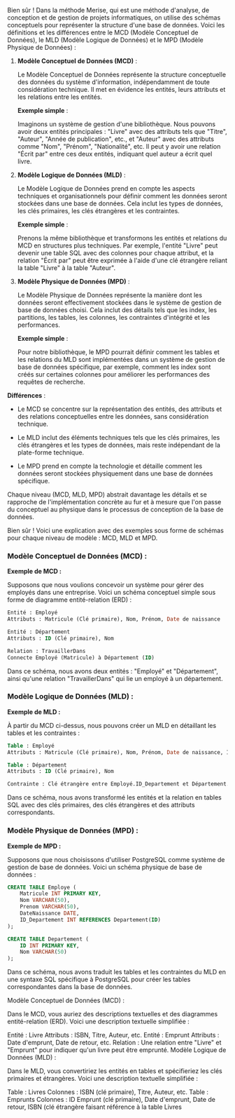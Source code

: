 Bien sûr ! Dans la méthode Merise, qui est une méthode d'analyse, de conception et de gestion de projets informatiques, on utilise des schémas conceptuels pour représenter la structure d'une base de données. Voici les définitions et les différences entre le MCD (Modèle Conceptuel de Données), le MLD (Modèle Logique de Données) et le MPD (Modèle Physique de Données) :

1. **Modèle Conceptuel de Données (MCD)** :
   
   Le Modèle Conceptuel de Données représente la structure conceptuelle des données du système d'information, indépendamment de toute considération technique. Il met en évidence les entités, leurs attributs et les relations entre les entités.

   **Exemple simple** :
   
   Imaginons un système de gestion d'une bibliothèque. Nous pouvons avoir deux entités principales : "Livre" avec des attributs tels que "Titre", "Auteur", "Année de publication", etc., et "Auteur" avec des attributs comme "Nom", "Prénom", "Nationalité", etc. Il peut y avoir une relation "Écrit par" entre ces deux entités, indiquant quel auteur a écrit quel livre.

2. **Modèle Logique de Données (MLD)** :
   
   Le Modèle Logique de Données prend en compte les aspects techniques et organisationnels pour définir comment les données seront stockées dans une base de données. Cela inclut les types de données, les clés primaires, les clés étrangères et les contraintes.

   **Exemple simple** :
   
   Prenons la même bibliothèque et transformons les entités et relations du MCD en structures plus techniques. Par exemple, l'entité "Livre" peut devenir une table SQL avec des colonnes pour chaque attribut, et la relation "Écrit par" peut être exprimée à l'aide d'une clé étrangère reliant la table "Livre" à la table "Auteur".

3. **Modèle Physique de Données (MPD)** :
   
   Le Modèle Physique de Données représente la manière dont les données seront effectivement stockées dans le système de gestion de base de données choisi. Cela inclut des détails tels que les index, les partitions, les tables, les colonnes, les contraintes d'intégrité et les performances.

   **Exemple simple** :
   
   Pour notre bibliothèque, le MPD pourrait définir comment les tables et les relations du MLD sont implémentées dans un système de gestion de base de données spécifique, par exemple, comment les index sont créés sur certaines colonnes pour améliorer les performances des requêtes de recherche.

**Différences** :

- Le MCD se concentre sur la représentation des entités, des attributs et des relations conceptuelles entre les données, sans considération technique.
  
- Le MLD inclut des éléments techniques tels que les clés primaires, les clés étrangères et les types de données, mais reste indépendant de la plate-forme technique.
  
- Le MPD prend en compte la technologie et détaille comment les données seront stockées physiquement dans une base de données spécifique.

Chaque niveau (MCD, MLD, MPD) abstrait davantage les détails et se rapproche de l'implémentation concrète au fur et à mesure que l'on passe du conceptuel au physique dans le processus de conception de la base de données.

Bien sûr ! Voici une explication avec des exemples sous forme de schémas pour chaque niveau de modèle : MCD, MLD et MPD.

### Modèle Conceptuel de Données (MCD) :

**Exemple de MCD :**

Supposons que nous voulions concevoir un système pour gérer des employés dans une entreprise. Voici un schéma conceptuel simple sous forme de diagramme entité-relation (ERD) :

```sql
Entité : Employé
Attributs : Matricule (Clé primaire), Nom, Prénom, Date de naissance

Entité : Département
Attributs : ID (Clé primaire), Nom

Relation : TravaillerDans
Connecte Employé (Matricule) à Département (ID)
```

Dans ce schéma, nous avons deux entités : "Employé" et "Département", ainsi qu'une relation "TravaillerDans" qui lie un employé à un département.

### Modèle Logique de Données (MLD) :

**Exemple de MLD :**

À partir du MCD ci-dessus, nous pouvons créer un MLD en détaillant les tables et les contraintes :

```sql
Table : Employé
Attributs : Matricule (Clé primaire), Nom, Prénom, Date de naissance, ID_Departement (Clé étrangère vers Département)

Table : Département
Attributs : ID (Clé primaire), Nom

Contrainte : Clé étrangère entre Employé.ID_Departement et Département.ID
```

Dans ce schéma, nous avons transformé les entités et la relation en tables SQL avec des clés primaires, des clés étrangères et des attributs correspondants.

### Modèle Physique de Données (MPD) :

**Exemple de MPD :**

Supposons que nous choisissons d'utiliser PostgreSQL comme système de gestion de base de données. Voici un schéma physique de base de données :

```sql
CREATE TABLE Employe (
    Matricule INT PRIMARY KEY,
    Nom VARCHAR(50),
    Prenom VARCHAR(50),
    DateNaissance DATE,
    ID_Departement INT REFERENCES Departement(ID)
);

CREATE TABLE Departement (
    ID INT PRIMARY KEY,
    Nom VARCHAR(50)
);
```

Dans ce schéma, nous avons traduit les tables et les contraintes du MLD en une syntaxe SQL spécifique à PostgreSQL pour créer les tables correspondantes dans la base de données.

Modèle Conceptuel de Données (MCD) :

Dans le MCD, vous auriez des descriptions textuelles et des diagrammes entité-relation (ERD). Voici une description textuelle simplifiée :

Entité : Livre
Attributs : ISBN, Titre, Auteur, etc.
Entité : Emprunt
Attributs : Date d'emprunt, Date de retour, etc.
Relation : Une relation entre "Livre" et "Emprunt" pour indiquer qu'un livre peut être emprunté.
Modèle Logique de Données (MLD) :

Dans le MLD, vous convertiriez les entités en tables et spécifieriez les clés primaires et étrangères. Voici une description textuelle simplifiée :

Table : Livres
Colonnes : ISBN (clé primaire), Titre, Auteur, etc.
Table : Emprunts
Colonnes : ID Emprunt (clé primaire), Date d'emprunt, Date de retour, ISBN (clé étrangère faisant référence à la table Livres